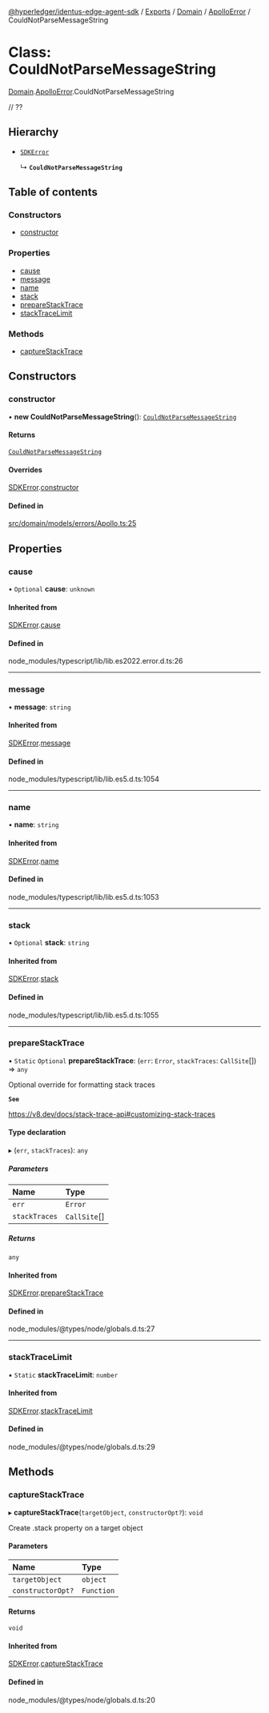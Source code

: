 [@hyperledger/identus-edge-agent-sdk](../README.md) / [Exports](../modules.md) / [Domain](../modules/Domain.md) / [ApolloError](../modules/Domain.ApolloError.md) / CouldNotParseMessageString

# Class: CouldNotParseMessageString

[Domain](../modules/Domain.md).[ApolloError](../modules/Domain.ApolloError.md).CouldNotParseMessageString

// ??

## Hierarchy

- [`SDKError`](Domain.CommonError.SDKError.md)

  ↳ **`CouldNotParseMessageString`**

## Table of contents

### Constructors

- [constructor](Domain.ApolloError.CouldNotParseMessageString.md#constructor)

### Properties

- [cause](Domain.ApolloError.CouldNotParseMessageString.md#cause)
- [message](Domain.ApolloError.CouldNotParseMessageString.md#message)
- [name](Domain.ApolloError.CouldNotParseMessageString.md#name)
- [stack](Domain.ApolloError.CouldNotParseMessageString.md#stack)
- [prepareStackTrace](Domain.ApolloError.CouldNotParseMessageString.md#preparestacktrace)
- [stackTraceLimit](Domain.ApolloError.CouldNotParseMessageString.md#stacktracelimit)

### Methods

- [captureStackTrace](Domain.ApolloError.CouldNotParseMessageString.md#capturestacktrace)

## Constructors

### constructor

• **new CouldNotParseMessageString**(): [`CouldNotParseMessageString`](Domain.ApolloError.CouldNotParseMessageString.md)

#### Returns

[`CouldNotParseMessageString`](Domain.ApolloError.CouldNotParseMessageString.md)

#### Overrides

[SDKError](Domain.CommonError.SDKError.md).[constructor](Domain.CommonError.SDKError.md#constructor)

#### Defined in

[src/domain/models/errors/Apollo.ts:25](https://github.com/hyperledger/identus-edge-agent-sdk-ts/blob/8455e548651bea11f474591a89d22007cfe2962c/src/domain/models/errors/Apollo.ts#L25)

## Properties

### cause

• `Optional` **cause**: `unknown`

#### Inherited from

[SDKError](Domain.CommonError.SDKError.md).[cause](Domain.CommonError.SDKError.md#cause)

#### Defined in

node_modules/typescript/lib/lib.es2022.error.d.ts:26

___

### message

• **message**: `string`

#### Inherited from

[SDKError](Domain.CommonError.SDKError.md).[message](Domain.CommonError.SDKError.md#message)

#### Defined in

node_modules/typescript/lib/lib.es5.d.ts:1054

___

### name

• **name**: `string`

#### Inherited from

[SDKError](Domain.CommonError.SDKError.md).[name](Domain.CommonError.SDKError.md#name)

#### Defined in

node_modules/typescript/lib/lib.es5.d.ts:1053

___

### stack

• `Optional` **stack**: `string`

#### Inherited from

[SDKError](Domain.CommonError.SDKError.md).[stack](Domain.CommonError.SDKError.md#stack)

#### Defined in

node_modules/typescript/lib/lib.es5.d.ts:1055

___

### prepareStackTrace

▪ `Static` `Optional` **prepareStackTrace**: (`err`: `Error`, `stackTraces`: `CallSite`[]) => `any`

Optional override for formatting stack traces

**`See`**

https://v8.dev/docs/stack-trace-api#customizing-stack-traces

#### Type declaration

▸ (`err`, `stackTraces`): `any`

##### Parameters

| Name | Type |
| :------ | :------ |
| `err` | `Error` |
| `stackTraces` | `CallSite`[] |

##### Returns

`any`

#### Inherited from

[SDKError](Domain.CommonError.SDKError.md).[prepareStackTrace](Domain.CommonError.SDKError.md#preparestacktrace)

#### Defined in

node_modules/@types/node/globals.d.ts:27

___

### stackTraceLimit

▪ `Static` **stackTraceLimit**: `number`

#### Inherited from

[SDKError](Domain.CommonError.SDKError.md).[stackTraceLimit](Domain.CommonError.SDKError.md#stacktracelimit)

#### Defined in

node_modules/@types/node/globals.d.ts:29

## Methods

### captureStackTrace

▸ **captureStackTrace**(`targetObject`, `constructorOpt?`): `void`

Create .stack property on a target object

#### Parameters

| Name | Type |
| :------ | :------ |
| `targetObject` | `object` |
| `constructorOpt?` | `Function` |

#### Returns

`void`

#### Inherited from

[SDKError](Domain.CommonError.SDKError.md).[captureStackTrace](Domain.CommonError.SDKError.md#capturestacktrace)

#### Defined in

node_modules/@types/node/globals.d.ts:20
